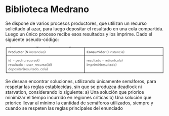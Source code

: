 # Biblioteca Medrano
Se dispone de varios procesos productores, que utilizan un recurso solicitado al azar, para luego
depositar el resultado en una cola compartida. Luego un único proceso recibe esos resultados y los
imprime. Dado el siguiente pseudo-código:

![alt text](image.png)

Se desean encontrar soluciones, utilizando únicamente semáforos, para respetar las reglas
establecidas, sin que se produzca deadlock ni starvation, considerando lo siguiente:
a) Una solución que priorice minimizar el tiempo incurrido en regiones crîticas
b) Una solución que priorice llevar al mínimo la cantidad de semáforos utilizados, siempre y cuando
se respeten las reglas principales del enunciado
